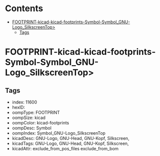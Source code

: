 



Contents
========

* [FOOTPRINT-kicad-kicad-footprints-Symbol-Symbol_GNU-Logo_SilkscreenTop>](#footprint-kicad-kicad-footprints-symbol-symbol_gnu-logo_silkscreentop)
	* [Tags](#tags)

# FOOTPRINT-kicad-kicad-footprints-Symbol-Symbol_GNU-Logo_SilkscreenTop>

## Tags

- index: 11600
- hexID: 
- oompType: FOOTPRINT
- oompSize: kicad
- oompColor: kicad-footprints
- oompDesc: Symbol
- oompIndex: Symbol_GNU-Logo_SilkscreenTop
- kicadDesc: GNU-Logo, GNU-Head, GNU-Kopf, Silkscreen,
- kicadTags: GNU-Logo, GNU-Head, GNU-Kopf, Silkscreen,
- kicadAttr: exclude_from_pos_files exclude_from_bom
